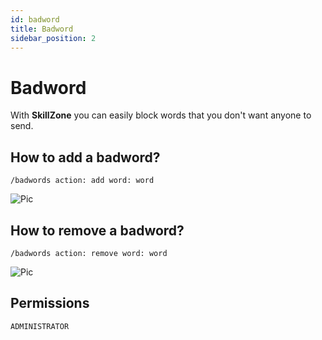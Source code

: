 ```yaml
---
id: badword
title: Badword
sidebar_position: 2
---
```


# Badword
With **SkillZone** you can easily block words that you don't want anyone to send.


## How to add a badword?
`/badwords action: add word: word`

![Pic](/img/config_badword.gif)

## How to remove  a badword?
`/badwords action: remove word: word`

![Pic](/img/config_badword_remove.gif)

## Permissions
`ADMINISTRATOR`